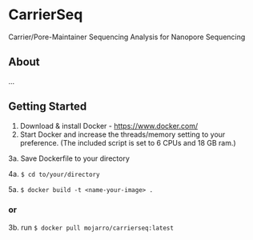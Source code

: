# CarrierSeq
Carrier/Pore-Maintainer Sequencing Analysis for Nanopore Sequencing

## About
...

## Getting Started

1. Download & install Docker - https://www.docker.com/
2. Start Docker and increase the threads/memory setting to your preference. (The included script is set to 6 CPUs and 18 GB ram.)

3a. Save Dockerfile to your directory 

4a. ```$ cd to/your/directory```

5a. ```$ docker build -t <name-your-image> .```

### or

3b. run ```$ docker pull mojarro/carrierseq:latest```

